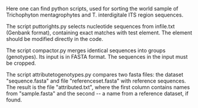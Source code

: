Here one can find python scripts, used for sorting the world sample of Trichophyton mentagrophytes and T. interdigitale ITS region sequences.

The script puttorights.py selects nucleotide sequences from infile.txt (Genbank format), containing exact matches with test element. The element should be modified directly in the code.

The script compactor.py merges identical sequences into groups (genotypes). Its input is in FASTA format. The sequences in the input must be cropped.

The script attributetogenotypes.py compares two fasta files: the dataset "sequence.fasta" and file "referenceset.fasta" with reference sequences. The result is the file "attributed.txt", where the first column contains names from "sample.fasta" and the second -- a name from a reference dataset, if found.
